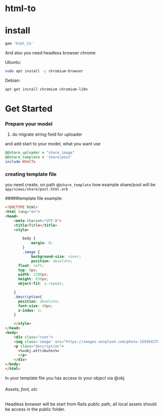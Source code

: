 # html-to
# install
``` ruby
gem 'html_to'
```
And also you need headless browser chrome

Ubuntu:
``` bash
sudo apt install -y chromium-browser
```

Debian:
```bash
apt-get install chromium chromium-l10n
```

# Get Started
### Prepare your model
1) do migrate string field for uploader

and add start to your model, what you want use
``` ruby
@@share_uploader = "share_image"
@@share_template = 'share/post'
include HtmlTo
```

### creating template file

you need create, on path ```@@share_template``` how example share/post will be ```app/views/share/post.html.erb```

#####template file example:
``` html
<!DOCTYPE html>
<html lang="en">
<head>
    <meta charset="UTF-8">
    <title>Title</title>
	<style>

		body {
			margin: 0;
		}
		.image {
			background-size: cover;
			position: absolute;
      float: left;
      top: 0px;
      width: 1200px;
      height: 630px;
      object-fit: y-repeat;

    }
    .description{
      position: absolute;
      font-size: 48px;
      z-index: 1;
    }

	</style>
</head>
<body>
	<div class="root">
    <img class='image' src="https://images.unsplash.com/photo-1593642702821-c8da6771f0c6?ixid=MXwxMjA3fDF8MHxwaG90by1wYWdlfHx8fGVufDB8fHw%3D&ixlib=rb-1.2.1&auto=format&fit=crop&w=1489&q=80">
    <p class="description">
      <%=obj.attributes%>
      </p>
	</div>
</body>
</html>

```
In your template file you has access to your object via @obj

###### Assets, font, etc
Headless browser will be start from Rails public path, all local assets should be access in the public folder.
